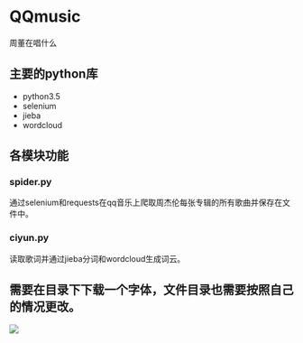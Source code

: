 # QQmusic
周董在唱什么

## 主要的python库

- python3.5
- selenium
- jieba
- wordcloud

## 各模块功能

### spider.py
通过selenium和requests在qq音乐上爬取周杰伦每张专辑的所有歌曲并保存在文件中。

### ciyun.py
读取歌词并通过jieba分词和wordcloud生成词云。

## 需要在目录下下载一个字体，文件目录也需要按照自己的情况更改。

![](https://wx4.sinaimg.cn/large/006VtvB0ly1fjwbxd1tkhj30hs0dc74v.jpg)
